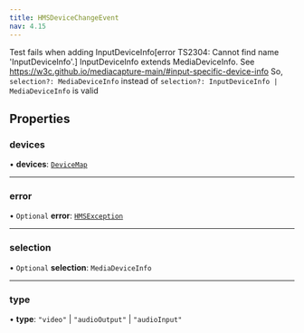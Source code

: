 ```yaml
---
title: HMSDeviceChangeEvent
nav: 4.15
---
```


Test fails when adding InputDeviceInfo[error TS2304: Cannot find name 'InputDeviceInfo'.]
InputDeviceInfo extends MediaDeviceInfo. See https://w3c.github.io/mediacapture-main/#input-specific-device-info
So, `selection?: MediaDeviceInfo` instead of `selection?: InputDeviceInfo | MediaDeviceInfo` is valid

## Properties

### devices

• **devices**: [`DeviceMap`](/api-reference/javascript/v2/interfaces/DeviceMap)

---

### error

• `Optional` **error**: [`HMSException`](/api-reference/javascript/v2/interfaces/HMSException)

---

### selection

• `Optional` **selection**: `MediaDeviceInfo`

---

### type

• **type**: `"video"` \| `"audioOutput"` \| `"audioInput"`
